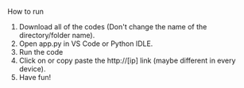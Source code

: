 How to run
1. Download all of the codes (Don't change the name of the directory/folder name).
2. Open app.py in VS Code or Python IDLE.
3. Run the code
4. Click on or copy paste the http://[ip] link (maybe different in every device).
5. Have fun!
